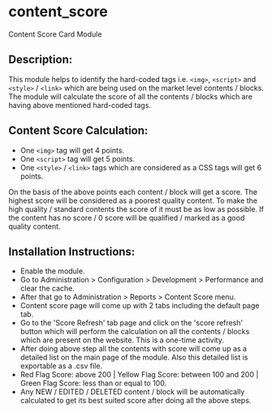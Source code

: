 content_score
=========================

Content Score Card Module

Description:
------------

This module helps to identify the hard-coded tags i.e. `<img>`, `<script>`
and `<style>` / `<link>` which are being used on the market level
contents / blocks. The module will calculate the score of all the
contents / blocks which are having above mentioned hard-coded tags.

Content Score Calculation:
--------------------------

 * One `<img>` tag will get 4 points.
 * One `<script>` tag will get 5 points.
 * One `<style>` / `<link>` tags which are considered as a CSS tags
will get 6 points.

On the basis of the above points each content / block will get a score.
The highest score will be considered as a poorest quality content.
To make the high quality / standard contents the score of it must be
as low as possible. If the content has no score / 0 score will be
qualified / marked as a good quality content.

Installation Instructions:
--------------------------

 * Enable the module.
 * Go to Administration > Configuration > Development > Performance
and clear the cache.
 * After that go to Administration > Reports > Content Score menu.
 * Content score page will come up with 2 tabs including the default page tab.
 * Go to the 'Score Refresh' tab page and click on the 'score refresh' button
which will perform the calculation on all the contents / blocks which are
present on the website. This is a one-time activity.
 * After doing above step all the contents with score will come up as
a detailed list on the main page of the module. Also this detailed list is
exportable as a .csv file.
 * Red Flag Score: above 200 | Yellow Flag Score: between 100 and 200 |
Green Flag Score: less than or equal to 100.
 * Any NEW / EDITED / DELETED content / block will be automatically calculated
to get its best suited score after doing all the above steps.
